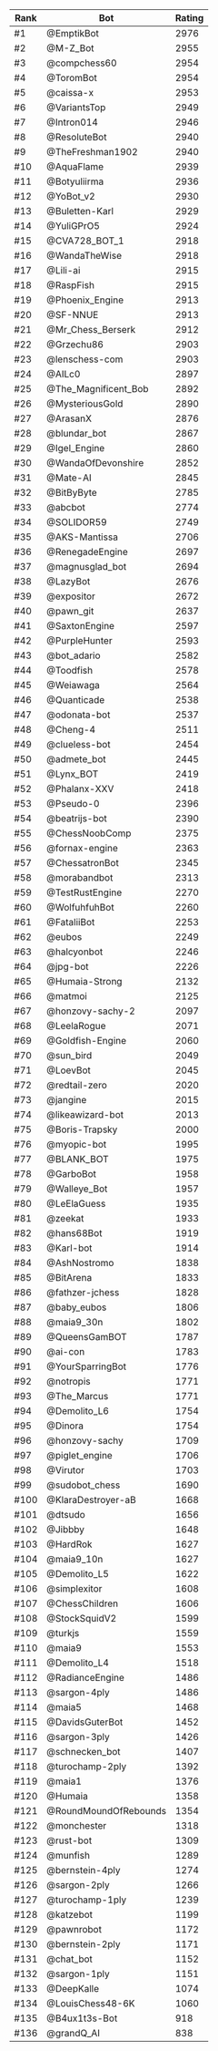 Rank|Bot|Rating
---|---|---
#1|@EmptikBot|2976
#2|@M-Z_Bot|2955
#3|@compchess60|2954
#4|@ToromBot|2954
#5|@caissa-x|2953
#6|@VariantsTop|2949
#7|@Intron014|2946
#8|@ResoluteBot|2940
#9|@TheFreshman1902|2940
#10|@AquaFlame|2939
#11|@Botyuliirma|2936
#12|@YoBot_v2|2930
#13|@Buletten-Karl|2929
#14|@YuliGPrO5|2924
#15|@CVA728_BOT_1|2918
#16|@WandaTheWise|2918
#17|@Lili-ai|2915
#18|@RaspFish|2915
#19|@Phoenix_Engine|2913
#20|@SF-NNUE|2913
#21|@Mr_Chess_Berserk|2912
#22|@Grzechu86|2903
#23|@lenschess-com|2903
#24|@AILc0|2897
#25|@The_Magnificent_Bob|2892
#26|@MysteriousGold|2890
#27|@ArasanX|2876
#28|@blundar_bot|2867
#29|@Igel_Engine|2860
#30|@WandaOfDevonshire|2852
#31|@Mate-AI|2845
#32|@BitByByte|2785
#33|@abcbot|2774
#34|@SOLIDOR59|2749
#35|@AKS-Mantissa|2706
#36|@RenegadeEngine|2697
#37|@magnusglad_bot|2694
#38|@LazyBot|2676
#39|@expositor|2672
#40|@pawn_git|2637
#41|@SaxtonEngine|2597
#42|@PurpleHunter|2593
#43|@bot_adario|2582
#44|@Toodfish|2578
#45|@Weiawaga|2564
#46|@Quanticade|2538
#47|@odonata-bot|2537
#48|@Cheng-4|2511
#49|@clueless-bot|2454
#50|@admete_bot|2445
#51|@Lynx_BOT|2419
#52|@Phalanx-XXV|2418
#53|@Pseudo-0|2396
#54|@beatrijs-bot|2390
#55|@ChessNoobComp|2375
#56|@fornax-engine|2363
#57|@ChessatronBot|2345
#58|@morabandbot|2313
#59|@TestRustEngine|2270
#60|@WolfuhfuhBot|2260
#61|@FataliiBot|2253
#62|@eubos|2249
#63|@halcyonbot|2246
#64|@jpg-bot|2226
#65|@Humaia-Strong|2132
#66|@matmoi|2125
#67|@honzovy-sachy-2|2097
#68|@LeelaRogue|2071
#69|@Goldfish-Engine|2060
#70|@sun_bird|2049
#71|@LoevBot|2045
#72|@redtail-zero|2020
#73|@jangine|2015
#74|@likeawizard-bot|2013
#75|@Boris-Trapsky|2000
#76|@myopic-bot|1995
#77|@BLANK_BOT|1975
#78|@GarboBot|1958
#79|@Walleye_Bot|1957
#80|@LeElaGuess|1935
#81|@zeekat|1933
#82|@hans68Bot|1919
#83|@Karl-bot|1914
#84|@AshNostromo|1838
#85|@BitArena|1833
#86|@fathzer-jchess|1828
#87|@baby_eubos|1806
#88|@maia9_30n|1802
#89|@QueensGamBOT|1787
#90|@ai-con|1783
#91|@YourSparringBot|1776
#92|@notropis|1771
#93|@The_Marcus|1771
#94|@Demolito_L6|1754
#95|@Dinora|1754
#96|@honzovy-sachy|1709
#97|@piglet_engine|1706
#98|@Virutor|1703
#99|@sudobot_chess|1690
#100|@KlaraDestroyer-aB|1668
#101|@dtsudo|1656
#102|@Jibbby|1648
#103|@HardRok|1627
#104|@maia9_10n|1627
#105|@Demolito_L5|1622
#106|@simplexitor|1608
#107|@ChessChildren|1606
#108|@StockSquidV2|1599
#109|@turkjs|1559
#110|@maia9|1553
#111|@Demolito_L4|1518
#112|@RadianceEngine|1486
#113|@sargon-4ply|1486
#114|@maia5|1468
#115|@DavidsGuterBot|1452
#116|@sargon-3ply|1426
#117|@schnecken_bot|1407
#118|@turochamp-2ply|1392
#119|@maia1|1376
#120|@Humaia|1358
#121|@RoundMoundOfRebounds|1354
#122|@monchester|1318
#123|@rust-bot|1309
#124|@munfish|1289
#125|@bernstein-4ply|1274
#126|@sargon-2ply|1266
#127|@turochamp-1ply|1239
#128|@katzebot|1199
#129|@pawnrobot|1172
#130|@bernstein-2ply|1171
#131|@chat_bot|1152
#132|@sargon-1ply|1151
#133|@DeepKalle|1074
#134|@LouisChess48-6K|1060
#135|@B4ux1t3s-Bot|918
#136|@grandQ_AI|838
